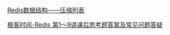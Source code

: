 [Redis数据结构——压缩列表](https://www.cnblogs.com/hunternet/p/11306690.html)

[极客时间-Redis 第1～9讲课后思考题答案及常见问题答疑](https://time.geekbang.org/column/article/277373)
